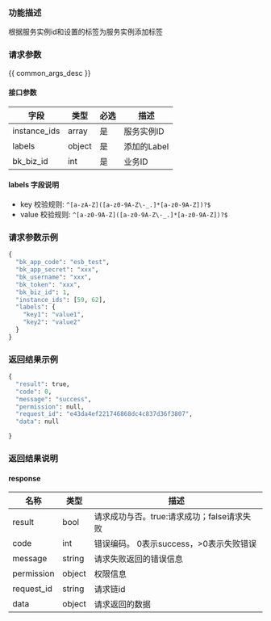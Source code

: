 ### 功能描述

根据服务实例id和设置的标签为服务实例添加标签

### 请求参数

{{ common_args_desc }}

#### 接口参数

| 字段                 |  类型      | 必选	   |  描述                 |
|----------------------|------------|--------|-----------------------|
|instance_ids|array|是|服务实例ID|
|labels|object|是|添加的Label|
| bk_biz_id  | int     |是     | 业务ID       |

#### labels 字段说明
- key 校验规则: `^[a-zA-Z]([a-z0-9A-Z\-_.]*[a-z0-9A-Z])?$`
- value 校验规则: `^[a-z0-9A-Z]([a-z0-9A-Z\-_.]*[a-z0-9A-Z])?$`

### 请求参数示例

```python
{
  "bk_app_code": "esb_test",
  "bk_app_secret": "xxx",
  "bk_username": "xxx",
  "bk_token": "xxx",
  "bk_biz_id": 1,
  "instance_ids": [59, 62],
  "labels": {
    "key1": "value1",
    "key2": "value2"
  }
}
```

### 返回结果示例

```python
{
  "result": true,
  "code": 0,
  "message": "success",
  "permission": null,
  "request_id": "e43da4ef221746868dc4c837d36f3807",
  "data": null

}
```

### 返回结果说明

#### response

| 名称  | 类型  | 描述 |
|---|---|---|
| result | bool | 请求成功与否。true:请求成功；false请求失败 |
| code | int | 错误编码。 0表示success，>0表示失败错误 |
| message | string | 请求失败返回的错误信息 |
| permission    | object | 权限信息    |
| request_id    | string | 请求链id    |
| data    | object | 请求返回的数据                           |


